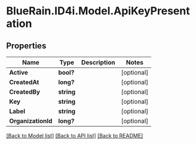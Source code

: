# BlueRain.ID4i.Model.ApiKeyPresentation
## Properties

Name | Type | Description | Notes
------------ | ------------- | ------------- | -------------
**Active** | **bool?** |  | [optional] 
**CreatedAt** | **long?** |  | [optional] 
**CreatedBy** | **string** |  | [optional] 
**Key** | **string** |  | [optional] 
**Label** | **string** |  | [optional] 
**OrganizationId** | **long?** |  | [optional] 

[[Back to Model list]](../README.md#documentation-for-models) [[Back to API list]](../README.md#documentation-for-api-endpoints) [[Back to README]](../README.md)

